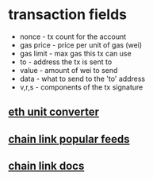 # transaction fields

- nonce - tx count for the account
- gas price - price per unit of gas (wei)
- gas limit - max gas this tx can use
- to - address the tx is sent to
- value - amount of wei to send
- data - what to send to the 'to' address
- v,r,s - components of the tx signature

## [eth unit converter](https://eth-converter.com/)

## [chain link popular feeds](https://data.chain.link/)

## [chain link docs](https://docs.chain.link/)